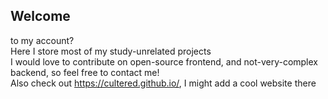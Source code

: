 ## Welcome 
to my account?  
Here I store most of my study-unrelated projects  
I would love to contribute on open-source frontend, and not-very-complex backend, so feel free to contact me!  
Also check out https://cultered.github.io/, I might add a cool website there  
